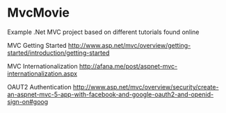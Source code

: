 MvcMovie
========

Example .Net MVC project based on different tutorials found online

MVC Getting Started
http://www.asp.net/mvc/overview/getting-started/introduction/getting-started

MVC Internationalization
http://afana.me/post/aspnet-mvc-internationalization.aspx

OAUT2 Authentication
http://www.asp.net/mvc/overview/security/create-an-aspnet-mvc-5-app-with-facebook-and-google-oauth2-and-openid-sign-on#goog



